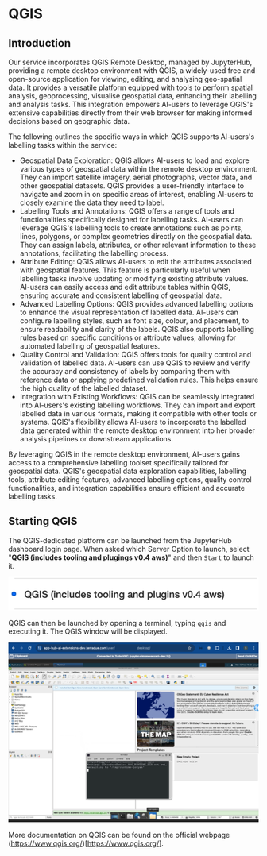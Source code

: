# QGIS

## Introduction
Our service incorporates QGIS Remote Desktop, managed by JupyterHub, providing a remote desktop environment with QGIS, a widely-used free and open-source application for viewing, editing, and analysing geo-spatial data. It provides a versatile platform equipped with tools to perform spatial analysis, geoprocessing, visualise geospatial data, enhancing their labelling and analysis tasks. This integration empowers AI-users to leverage QGIS's extensive capabilities directly from their web browser for making informed decisions based on geographic data.

The following outlines the specific ways in which QGIS supports AI-users's labelling tasks within the service:

* Geospatial Data Exploration: QGIS allows AI-users to load and explore various types of geospatial data within the remote desktop environment. They can import satellite imagery, aerial photographs, vector data, and other geospatial datasets. QGIS provides a user-friendly interface to navigate and zoom in on specific areas of interest, enabling AI-users to closely examine the data they need to label.
* Labelling Tools and Annotations: QGIS offers a range of tools and functionalities specifically designed for labelling tasks. AI-users can leverage QGIS's labelling tools to create annotations such as points, lines, polygons, or complex geometries directly on the geospatial data. They can assign labels, attributes, or other relevant information to these annotations, facilitating the labelling process.
* Attribute Editing: QGIS allows AI-users to edit the attributes associated with geospatial features. This feature is particularly useful when labelling tasks involve updating or modifying existing attribute values. AI-users can easily access and edit attribute tables within QGIS, ensuring accurate and consistent labelling of geospatial data.
* Advanced Labelling Options: QGIS provides advanced labelling options to enhance the visual representation of labelled data. AI-users can configure labelling styles, such as font size, colour, and placement, to ensure readability and clarity of the labels. QGIS also supports labelling rules based on specific conditions or attribute values, allowing for automated labelling of geospatial features.
* Quality Control and Validation: QGIS offers tools for quality control and validation of labelled data. AI-users can use QGIS to review and verify the accuracy and consistency of labels by comparing them with reference data or applying predefined validation rules. This helps ensure the high quality of the labelled dataset.
* Integration with Existing Workflows: QGIS can be seamlessly integrated into AI-users's existing labelling workflows. They can import and export labelled data in various formats, making it compatible with other tools or systems. QGIS's flexibility allows AI-users to incorporate the labelled data generated within the remote desktop environment into her broader analysis pipelines or downstream applications.

By leveraging QGIS in the remote desktop environment, AI-users gains access to a comprehensive labelling toolset specifically tailored for geospatial data. QGIS's geospatial data exploration capabilities, labelling tools, attribute editing features, advanced labelling options, quality control functionalities, and integration capabilities ensure efficient and accurate labelling tasks.

## Starting QGIS
The QGIS-dedicated platform can be launched from the JupyterHub dashboard login page. When asked which Server Option to launch, select "**QGIS (includes tooling and plugings v0.4 aws)**" and then `Start` to launch it. 

![image](./imgs/login_choice_QGIS.png)

QGIS can then be launched by opening a terminal, typing `qgis` and executing it. The QGIS window will be displayed.

![image](./imgs/qgis.png)

More documentation on QGIS can be found on the official webpage (https://www.qgis.org/)[https://www.qgis.org/]. 